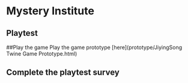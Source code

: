 # Mystery Institute
## Playtest

##Play the game
Play the game prototype [here](prototype/JiyingSong Twine Game Prototype.html)

## Complete the playtest survey

